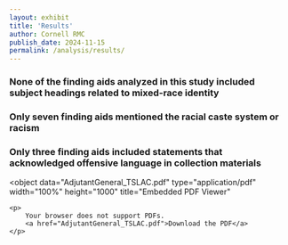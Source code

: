 ```yaml
---
layout: exhibit
title: 'Results'
author: Cornell RMC
publish_date: 2024-11-15
permalink: /analysis/results/
---
```

<html>
  <head>
    <title>Clover IIIF - Viewer - Web Component</title>
    <meta charset="UTF-8" />
  </head>
  <body>
    <script src="https://www.unpkg.com/@samvera/clover-iiif@latest/dist/web-components/index.umd.js"></script>
    <clover-viewer
      id="https://api.dc.library.northwestern.edu/api/v2/works/8a833741-74a8-40dc-bd1d-c416a3b1bb38?as=iiif"
    />
  </body>
</html>

### None of the finding aids analyzed in this study included subject headings related to mixed-race identity

### Only seven finding aids mentioned the racial caste system or racism 

### Only three finding aids included statements that acknowledged offensive language in collection materials

<object
	data="AdjutantGeneral_TSLAC.pdf"
	type="application/pdf"
	width="100%"
	height="1000"
	title="Embedded PDF Viewer"
>
	<p>
		Your browser does not support PDFs.
		<a href="AdjutantGeneral_TSLAC.pdf">Download the PDF</a>
	</p>
</object>

